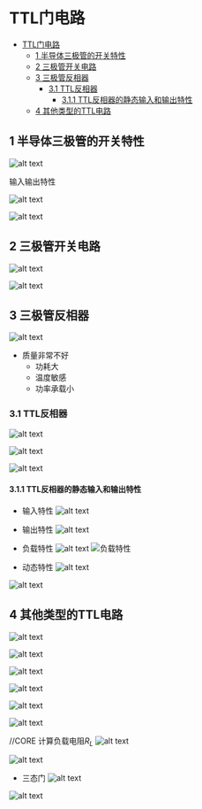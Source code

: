 <!--
 * @Author: Ashington ashington258@proton.me
 * @Date: 2024-03-27 14:23:51
 * @LastEditors: Ashington ashington258@proton.me
 * @LastEditTime: 2024-06-12 19:01:02
 * @FilePath: \Digital_Circuits\3.门电路\3.4TTL门电路.md
 * @Description: 请填写简介
 * 联系方式:921488837@qq.com
 * Copyright (c) 2024 by ${git_name_email}, All Rights Reserved. 
-->
# TTL门电路

- [TTL门电路](#ttl门电路)
  - [1 半导体三极管的开关特性](#1-半导体三极管的开关特性)
  - [2 三极管开关电路](#2-三极管开关电路)
  - [3 三极管反相器](#3-三极管反相器)
    - [3.1 TTL反相器](#31-ttl反相器)
      - [3.1.1 TTL反相器的静态输入和输出特性](#311-ttl反相器的静态输入和输出特性)
  - [4 其他类型的TTL电路](#4-其他类型的ttl电路)

## 1 半导体三极管的开关特性

![alt text](image-57.png)

输入输出特性

![alt text](image-58.png)

![alt text](image-60.png)


## 2 三极管开关电路

![alt text](image-61.png)

![alt text](image-62.png)


## 3 三极管反相器

![alt text](image-63.png)

- 质量非常不好
  - 功耗大
  - 温度敏感
  - 功率承载小

### 3.1 TTL反相器

![alt text](image-64.png)

![alt text](image-65.png)

![alt text](image-66.png)



#### 3.1.1 TTL反相器的静态输入和输出特性

- 输入特性
![alt text](image-67.png)


- 输出特性
![alt text](image-68.png)


- 负载特性
![alt text](image-69.png)
![负载特性](image-70.png)

- 动态特性
![alt text](image-71.png)


![alt text](image-72.png)

## 4 其他类型的TTL电路

![alt text](image-73.png)

![alt text](image-74.png)

![alt text](image-76.png)

![alt text](image-77.png)

![alt text](image-78.png)

![alt text](image-79.png)

//CORE 计算负载电阻$R_L$
![alt text](image-80.png)

![alt text](image-81.png)

- 三态门
![alt text](image-82.png)

![alt text](image-83.png)

  